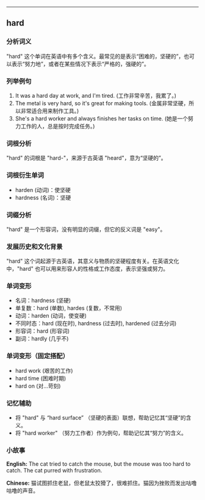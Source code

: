 
---------------
## hard
### 分析词义
"hard" 这个单词在英语中有多个含义。最常见的是表示“困难的，坚硬的”，也可以表示“努力地”，或者在某些情况下表示“严格的，强硬的”。

### 列举例句
1. It was a hard day at work, and I'm tired. (工作非常辛苦，我累了。)
2. The metal is very hard, so it's great for making tools. (金属非常坚硬，所以非常适合用来制作工具。)
3. She's a hard worker and always finishes her tasks on time. (她是一个努力工作的人，总是按时完成任务。)

### 词根分析
"hard" 的词根是 "hard-"，来源于古英语 "heard"，意为“坚硬的”。

### 词根衍生单词
- harden (动词)：使坚硬
- hardness (名词)：坚硬

### 词缀分析
"hard" 是一个形容词，没有明显的词缀，但它的反义词是 "easy"。

### 发展历史和文化背景
"hard" 这个词起源于古英语，其意义与物质的坚硬程度有关。在英语文化中，"hard" 也可以用来形容人的性格或工作态度，表示坚强或努力。

### 单词变形
- 名词：hardness (坚硬)
- 单复数：hard (单数), hardes (复数，不常用)
- 动词：harden (动词，使变硬)
- 不同时态：hard (现在时), hardness (过去时), hardened (过去分词)
- 形容词：hard (形容词)
- 副词：hardly (几乎不)

### 单词变形（固定搭配）
- hard work (艰苦的工作)
- hard time (困难时期)
- hard on (对...苛刻)

### 记忆辅助
- 将 "hard" 与 “hard surface” （坚硬的表面）联想，帮助记忆其“坚硬”的含义。
- 将 "hard worker" （努力工作者）作为例句，帮助记忆其“努力”的含义。

### 小故事
**English:**
The cat tried to catch the mouse, but the mouse was too hard to catch. The cat purred with frustration.

**Chinese:**
猫试图抓住老鼠，但老鼠太狡猾了，很难抓住。猫因为挫败而发出咕噜咕噜的声音。

